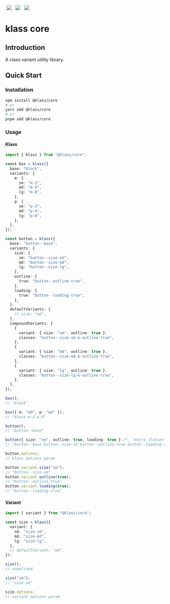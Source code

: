 <p>
  <a href="https://www.npmjs.com/package/@klass/core" style="display: inline-block; margin: 0px 4px;"><img src="https://badgen.net/npm/v/@klass/core"></a>
  <a href="https://bundlephobia.com/package/@klass/core" style="display: inline-block; margin: 0px 4px;"><img src="https://badgen.net/bundlephobia/minzip/@klass/core"></a>
  <a href="https://www.npmjs.com/package/@klass/core" style="display: inline-block; margin: 0px 4px;"><img src="https://badgen.net/npm/license/@klass/core"></a>
</p>

# klass core

## Introduction <Badge type="warning" text="beta" />

A class variant utility library.

## Quick Start

### Installation

```bash
npm install @klass/core
# or
yarn add @klass/core
# or
pnpm add @klass/core
```

### Usage

#### Klass

```typescript
import { klass } from "@klass/core";

const box = klass({
  base: "block",
  variants: {
    m: {
      sm: "m-2",
      md: "m-4",
      lg: "m-8",
    },
    p: {
      sm: "p-2",
      md: "p-4",
      lg: "p-8",
    },
  },
});

const button = klass({
  base: "button--base",
  variants: {
    size: {
      sm: "button--size-sm",
      md: "button--size-md",
      lg: "button--size-lg",
    },
    outline: {
      true: "button--outline-true",
    },
    loading: {
      true: "button--loading-true",
    },
  },
  defaultVariants: {
    // size: "md",
  },
  compoundVariants: [
    {
      variant: { size: "sm", outline: true },
      classes: "button--size-sm-&-outline-true",
    },
    {
      variant: { size: "md", outline: true },
      classes: "button--size-md-&-outline-true",
    },
    {
      variant: { size: "lg", outline: true },
      classes: "button--size-lg-&-outline-true",
    },
  ],
});

box();
// "block"

box({ m: "md", p: "md" });
// "block m-4 p-4"

button();
// "button--base"

button({ size: "sm", outline: true, loading: true } /*, "extra classes" */);
// "button--base button--size-sm button--outline-true button--loading-true button--size-sm-&-outline-true"

button.options;
// klass options param

button.variant.size("sm");
// "button--size-sm"
button.variant.outline(true);
// "button--outline-true"
button.variant.loading(true);
// "button--loading-true"
```

#### Variant

```typescript
import { variant } from "@klass/core";

const size = klass({
  variant: {
    sm: "size-sm",
    md: "size-md",
    lg: "size-lg",
  },
  // defaultVariant: "md",
});

size();
// undefined

size("sm");
// "size-sm"

size.options;
// variant options param
```
